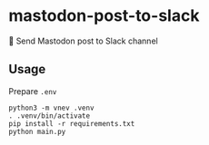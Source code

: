 # mastodon-post-to-slack

🐘 Send Mastodon post to Slack channel

## Usage

Prepare `.env`

```shell
python3 -m vnev .venv
. .venv/bin/activate
pip install -r requirements.txt
python main.py
```
